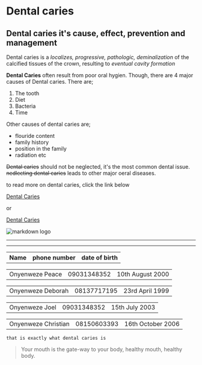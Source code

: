 <!-- Heading -->
<h1>Dental caries</h1>
<h2>Dental caries it's cause, effect, prevention and management</h2>

<!-- italics -->
Dental caries is a *localizes, progressive, pathologic, deminalization* of the calcified tissues of the crown, resulting to *eventual cavity formation*

<!-- strong -->
**Dental Caries** often result from poor oral hygien. Though, there are 4 major causes of Dental caries. 
There are;

<!-- ol -->
1. The tooth
1. Diet
1. Bacteria
1. Time

Other causes of dental caries are;

<!-- ul -->
* flouride content
* family history
* position in the family
* radiation etc

<!-- strikethrough -->
~~Dental caries~~ should not be neglected, it's the most common dental issue. ~~nedlecting dental caries~~ leads to other major oeral diseases.

to read more on dental caries, click the link below

<!-- links -->
[Dental Caries](http://dentalcaries.com)

or

[Dental Caries](http://dentalcaries.com "Dental health manual")

<!-- image -->
![markdown logo](https://markdown-here.com/img/icon256.png)



---
___
<!-- tables -->
<table head>
<tr>
<th>Name</th> <th>phone number</th> <th>date of birth</th> 
</tr>
</table head>

<table body>
<tr>
<td>Onyenweze Peace</td> <td>09031348352</td> <td>10th August 2000</td> 
</tr>
</table body>

<table body>
<tr>
<td>Onyenweze Deborah</td> <td>08137717195</td> <td>23rd April 1999</td> 
</tr>
</table body>

<table body>
<tr>
<td>Onyenweze Joel</td> <td>09031348352</td> <td>15th July 2003</td> 
</tr>
</table body>

<table body>
<tr>
<td>Onyenweze Christian</td> <td>08150603393</td> <td>16th October 2006</td> 
</tr>
</table body>

<!-- inline block code -->
`that is exactly what dental caries is`

<!-- quote -->
>Your mouth is the gate-way to your body, healthy mouth, healthy body.


